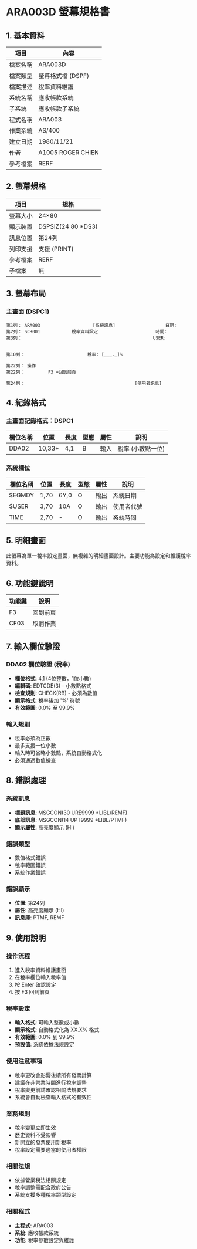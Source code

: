 # ARA003D 螢幕規格書

## 1. 基本資料

| 項目 | 內容 |
|------|------|
| 檔案名稱 | ARA003D |
| 檔案類型 | 螢幕格式檔 (DSPF) |
| 檔案描述 | 稅率資料維護 |
| 系統名稱 | 應收帳款系統 |
| 子系統 | 應收帳款子系統 |
| 程式名稱 | ARA003 |
| 作業系統 | AS/400 |
| 建立日期 | 1980/11/21 |
| 作者 | A1005 ROGER CHIEN |
| 參考檔案 | RERF |

## 2. 螢幕規格

| 項目 | 規格 |
|------|------|
| 螢幕大小 | 24×80 |
| 顯示裝置 | DSPSIZ(24 80 *DS3) |
| 訊息位置 | 第24列 |
| 列印支援 | 支援 (PRINT) |
| 參考檔案 | RERF |
| 子檔案 | 無 |

## 3. 螢幕布局

### 主畫面 (DSPC1)
```
第1列： ARA003                    [系統訊息]                   日期:
第2列： SCR001            稅率資料設定                      時間:
第3列：                                                  USER:


第10列：                        稅率: [___._]%

第22列： 操作
第22列：         F3 =回到前頁

第24列：                                          [使用者訊息]
```

## 4. 紀錄格式

### 主畫面記錄格式：DSPC1

| 欄位名稱 | 位置 | 長度 | 型態 | 屬性 | 說明 |
|----------|------|------|------|------|------|
| DDA02 | 10,33+ | 4,1 | B | 輸入 | 稅率 (小數點一位) |

### 系統欄位

| 欄位名稱 | 位置 | 長度 | 型態 | 屬性 | 說明 |
|----------|------|------|------|------|------|
| $EGMDY | 1,70 | 6Y,0 | O | 輸出 | 系統日期 |
| $USER | 3,70 | 10A | O | 輸出 | 使用者代號 |
| TIME | 2,70 | - | O | 輸出 | 系統時間 |

## 5. 明細畫面

此螢幕為單一稅率設定畫面，無複雜的明細畫面設計。主要功能為設定和維護稅率資料。

## 6. 功能鍵說明

| 功能鍵 | 說明 |
|--------|------|
| F3 | 回到前頁 |
| CF03 | 取消作業 |

## 7. 輸入欄位驗證

### DDA02 欄位驗證 (稅率)
- **欄位格式**: 4,1 (4位整數，1位小數)
- **編輯碼**: EDTCDE(3) - 小數點格式
- **檢查規則**: CHECK(RB) - 必須為數值
- **顯示格式**: 稅率後加 '%' 符號
- **有效範圍**: 0.0% 至 99.9%

### 輸入規則
- 稅率必須為正數
- 最多支援一位小數
- 輸入時可省略小數點，系統自動格式化
- 必須通過數值檢查

## 8. 錯誤處理

### 系統訊息
- **標題訊息**: MSGCON(30 URE9999 *LIBL/REMF)
- **底部訊息**: MSGCON(14 UPT9999 *LIBL/PTMF)
- **顯示屬性**: 高亮度顯示 (HI)

### 錯誤類型
- 數值格式錯誤
- 稅率範圍錯誤
- 系統作業錯誤

### 錯誤顯示
- **位置**: 第24列
- **屬性**: 高亮度顯示 (HI)
- **訊息庫**: PTMF, REMF

## 9. 使用說明

### 操作流程
1. 進入稅率資料維護畫面
2. 在稅率欄位輸入稅率值
3. 按 Enter 確認設定
4. 按 F3 回到前頁

### 稅率設定
- **輸入格式**: 可輸入整數或小數
- **顯示格式**: 自動格式化為 XX.X% 格式
- **有效範圍**: 0.0% 到 99.9%
- **預設值**: 系統依據法規設定

### 使用注意事項
- 稅率更改會影響後續所有發票計算
- 建議在非營業時間進行稅率調整
- 稅率變更前請確認相關法規要求
- 系統會自動檢查輸入格式的有效性

### 業務規則
- 稅率變更立即生效
- 歷史資料不受影響
- 新開立的發票使用新稅率
- 稅率設定需要適當的使用者權限

### 相關法規
- 依據營業稅法相關規定
- 稅率調整需配合政府公告
- 系統支援多種稅率類型設定

### 相關程式
- **主程式**: ARA003
- **系統**: 應收帳款系統
- **功能**: 稅率參數設定與維護 
